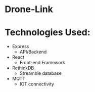 # Drone-Link

# Technologies Used:
 - Express
    - API/Backend
- React
    - Front-end Framework
- RethinkDB
    - Streamble database
- MQTT
    - IOT connectivity